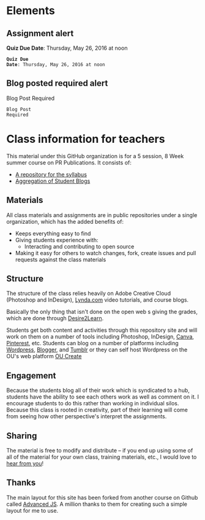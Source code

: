 # Elements

## Assignment alert
<div class="alert alert-info" role="alert"><b>Quiz Due Date</b>: Thursday, May 26, 2016 at noon</div>

<code><div class="alert alert-info" role="alert"><b>Quiz Due Date</b>: Thursday, May 26, 2016 at noon</div></code>

## Blog posted required alert
<div class="alert alert-warning" role="alert">Blog Post Required</div>

<code><div class="alert alert-warning" role="alert">Blog Post Required</div></code>

# Class information for teachers

This material under this GitHub organization is for a 5 session, 8 Week summer course on PR Publications.  It consists of:

* [A repository for the syllabus](README.md)
* [Aggregation of Student Blogs]()

## Materials

All class materials and assignments are in public repositories under a single organization, which has the added benefits of:

* Keeps everything easy to find
* Giving students experience with:
    * Interacting and contributing to open source
* Making it easy for others to watch changes, fork, create issues and pull requests against the class materials

## Structure

The structure of the class relies heavily on Adobe Creative Cloud (Photoshop and InDesign), [Lynda.com](http://lynda.com) video tutorials, and course blogs.

Basically the only thing that isn't done on the open web s giving the grades, which are done through [Desire2Learn](http://learn.ou.edu).

Students get both content and activities through this repository site and will work on them on a number of tools including Photoshop, InDesign, [Canva](http://canva.com), [Pinterest](http://pinterest.com), etc. Students can blog on a number of platforms including [Wordpress](http://www.wordpress.com), [Blogger](http://blogger.com), and [Tumblr](http://tumblr.com) or they can self host Wordpress on the OU's web platform [OU Create](http://create.ou.edu)

## Engagement

Because the students blog all of their work which is syndicated to a hub, students have the ability to see each others work as well as comment on it. I encourage students to do this rather than working in individual silos. Because this class is rooted in creativity, part of their learning will come from seeing how other perspective's interpret the assignments.

## Sharing

The material is free to modify and distribute – if you end up using some of all of the material for your own class, training materials, etc., I would love to [hear from you](https://github.com/prpubs/summer16/issues)!

## Thanks

The main layout for this site has been forked from another course on Github called [Advanced JS](https://github.com/advanced-js/). A million thanks to them for creating such a simple layout for me to use.
